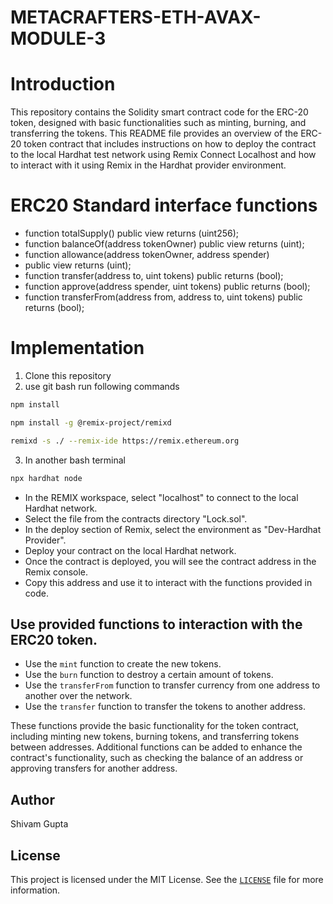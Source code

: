 # METACRAFTERS-ETH-AVAX-MODULE-3
# Introduction
This repository contains the Solidity smart contract code for the ERC-20 token, designed with basic functionalities such as minting, burning, and transferring the tokens.
This README file provides an overview of the ERC-20 token contract that includes instructions on how to deploy the contract to the local Hardhat test network using Remix Connect Localhost and how to interact with it using Remix in the Hardhat provider environment.

# ERC20 Standard interface functions

- function totalSupply() public view returns (uint256);
- function balanceOf(address tokenOwner) public view returns (uint);
- function allowance(address tokenOwner, address spender)
- public view returns (uint);
- function transfer(address to, uint tokens) public returns (bool);
- function approve(address spender, uint tokens)  public returns (bool);
- function transferFrom(address from, address to, uint tokens) public returns (bool);

# Implementation
1. Clone this repository
2. use git bash
run following commands 
```sh
npm install

npm install -g @remix-project/remixd

remixd -s ./ --remix-ide https://remix.ethereum.org
 ```
3. In another bash terminal
```sh
npx hardhat node
 ```
- In the REMIX workspace, select "localhost" to connect to the local Hardhat network.
- Select the file from the contracts directory "Lock.sol".
- In the deploy section of Remix, select the environment as "Dev-Hardhat Provider".
- Deploy your contract on the local Hardhat network.
- Once the contract is deployed, you will see the contract address in the Remix console.
- Copy this address and use it to interact with the functions provided in code.


## Use provided functions to interaction with the ERC20 token.

   - Use the `mint` function to create the new tokens.
   - Use the `burn` function to destroy a certain amount of tokens.
   - Use the `transferFrom` function to transfer currency from one address to another over the network.
   - Use the `transfer` function to transfer the tokens to another address.

These functions provide the basic functionality for the token contract, including minting new tokens, burning tokens, and transferring tokens between addresses. Additional functions can be added to enhance the contract's functionality, such as checking the balance of an address or approving transfers for another address.


## Author
Shivam Gupta 

## License
This project is licensed under the MIT License. See the [`LICENSE`](LICENSE) file for more information.
